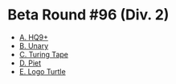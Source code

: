 # Beta Round #96 (Div. 2)

* [A. HQ9+][]
* [B. Unary][]
* [C. Turing Tape][]
* [D. Piet][]
* [E. Logo Turtle][]

[A. HQ9+]:        http://codeforces.com/contest/133/problem/A
[B. Unary]:       http://codeforces.com/contest/133/problem/B
[C. Turing Tape]: http://codeforces.com/contest/133/problem/C
[D. Piet]:        http://codeforces.com/contest/133/problem/D
[E. Logo Turtle]: http://codeforces.com/contest/133/problem/E
